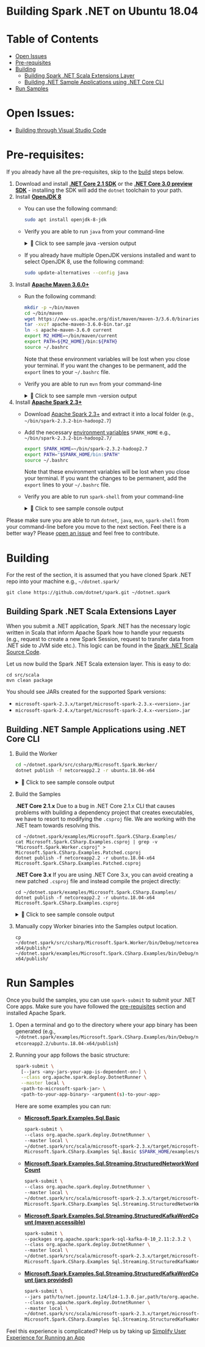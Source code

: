Building Spark .NET on Ubuntu 18.04
==========================

# Table of Contents
- [Open Issues](#open-issues)
- [Pre-requisites](#pre-requisites)
- [Building](#building)
  - [Building Spark .NET Scala Extensions Layer](#building-spark-net-scala-extensions-layer)
  - [Building .NET Sample Applications using .NET Core CLI](#building-net-sample-applications-using-net-core-cli)
- [Run Samples](#run-samples)

# Open Issues:
- [Building through Visual Studio Code]()

# Pre-requisites:

If you already have all the pre-requisites, skip to the [build](ubuntu-instructions.md#building) steps below.

  1. Download and install **[.NET Core 2.1 SDK](https://dotnet.microsoft.com/download/dotnet-core/2.1)** or the **[.NET Core 3.0 preview SDK](https://dotnet.microsoft.com/download/dotnet-core/3.0)** - installing the SDK will add the `dotnet` toolchain to your path.
  2. Install **[OpenJDK 8](https://openjdk.java.net/install/)** 
     - You can use the following command:
       ```bash
       sudo apt install openjdk-8-jdk
       ```
     - Verify you are able to run `java` from your command-line
       <details>
       <summary>&#x1F4D9; Click to see sample java -version output</summary>
       
       ```
       openjdk version "1.8.0_191"
       OpenJDK Runtime Environment (build 1.8.0_191-8u191-b12-2ubuntu0.18.04.1-b12)
       OpenJDK 64-Bit Server VM (build 25.191-b12, mixed mode)
       ```
     - If you already have multiple OpenJDK versions installed and want to select OpenJDK 8, use the following command:
       ```bash
       sudo update-alternatives --config java
       ```
  3. Install **[Apache Maven 3.6.0+](https://maven.apache.org/download.cgi)**
     - Run the following command:
       ```bash
       mkdir -p ~/bin/maven
       cd ~/bin/maven
       wget https://www-us.apache.org/dist/maven/maven-3/3.6.0/binaries/apache-maven-3.6.0-bin.tar.gz
       tar -xvzf apache-maven-3.6.0-bin.tar.gz
       ln -s apache-maven-3.6.0 current
       export M2_HOME=~/bin/maven/current
       export PATH=${M2_HOME}/bin:${PATH}
       source ~/.bashrc
       ```
       
       Note that these environment variables will be lost when you close your terminal. If you want the changes to be permanent, add the `export` lines to your `~/.bashrc` file.
     - Verify you are able to run `mvn` from your command-line
       <details>
       <summary>&#x1F4D9; Click to see sample mvn -version output</summary>
       
       ```
       Apache Maven 3.6.0 (97c98ec64a1fdfee7767ce5ffb20918da4f719f3; 2018-10-24T18:41:47Z)
       Maven home: ~/bin/apache-maven-3.6.0
       Java version: 1.8.0_191, vendor: Oracle Corporation, runtime: /usr/lib/jvm/java-8-openjdk-amd64/jre
       Default locale: en, platform encoding: UTF-8
       OS name: "linux", version: "4.4.0-17763-microsoft", arch: "amd64", family: "unix"
       ```
  4. Install **[Apache Spark 2.3+](https://spark.apache.org/downloads.html)**
     - Download [Apache Spark 2.3+](https://spark.apache.org/downloads.html) and extract it into a local folder (e.g., `~/bin/spark-2.3.2-bin-hadoop2.7`)
     - Add the necessary [environment variables](https://www.java.com/en/download/help/path.xml) `SPARK_HOME` e.g., `~/bin/spark-2.3.2-bin-hadoop2.7/`
       ```bash
       export SPARK_HOME=~/bin/spark-2.3.2-hadoop2.7
       export PATH="$SPARK_HOME/bin:$PATH"
       source ~/.bashrc
       ```
       
       Note that these environment variables will be lost when you close your terminal. If you want the changes to be permanent, add the `export` lines to your `~/.bashrc` file.
     - Verify you are able to run `spark-shell` from your command-line
        <details>
        <summary>&#x1F4D9; Click to see sample console output</summary>
        
        ```
        Welcome to
              ____              __
             / __/__  ___ _____/ /__
            _\ \/ _ \/ _ `/ __/  '_/
           /___/ .__/\_,_/_/ /_/\_\   version 2.3.2
              /_/

        Using Scala version 2.11.8 (Java HotSpot(TM) 64-Bit Server VM, Java 1.8.0_201)
        Type in expressions to have them evaluated.
        Type :help for more information.

        scala> sc
        res0: org.apache.spark.SparkContext = org.apache.spark.SparkContext@6eaa6b0c
        ```
                   
        </details>

Please make sure you are able to run `dotnet`, `java`, `mvn`, `spark-shell` from your command-line before you move to the next section. Feel there is a better way? Please [open an issue](https://github.com/dotnet/spark/issues) and feel free to contribute.

# Building

For the rest of the section, it is assumed that you have cloned Spark .NET repo into your machine e.g., `~/dotnet.spark/`

```
git clone https://github.com/dotnet/spark.git ~/dotnet.spark
```

## Building Spark .NET Scala Extensions Layer

When you submit a .NET application, Spark .NET has the necessary logic written in Scala that inform Apache Spark how to handle your requests (e.g., request to create a new Spark Session, request to transfer data from .NET side to JVM side etc.). This logic can be found in the [Spark .NET Scala Source Code](../../../src/scala).

Let us now build the Spark .NET Scala extension layer. This is easy to do:

```
cd src/scala
mvn clean package 
```
You should see JARs created for the supported Spark versions:
* `microsoft-spark-2.3.x/target/microsoft-spark-2.3.x-<version>.jar`
* `microsoft-spark-2.4.x/target/microsoft-spark-2.4.x-<version>.jar`

## Building .NET Sample Applications using .NET Core CLI

  1. Build the Worker
       ```bash
       cd ~/dotnet.spark/src/csharp/Microsoft.Spark.Worker/
       dotnet publish -f netcoreapp2.2 -r ubuntu.18.04-x64
       ```
       <details>
       <summary>&#x1F4D9; Click to see sample console output</summary>
        
       ```
       user@machine:/home/user/dotnet.spark/src/csharp/Microsoft.Spark.Worker$ dotnet publish -f netcoreapp2.2 -r ubuntu.18.04-x64

       Welcome to .NET Core!
       ---------------------
       Learn more about .NET Core: https://aka.ms/dotnet-docs
       Use 'dotnet --help' to see available commands or visit: https://aka.ms/dotnet-cli-docs

       ...
       output omitted
       ...
       
       Restore completed in 20.09 sec for /home/user/dotnet.spark/src/csharp/Microsoft.Spark/Microsoft.Spark.csproj.
       Installing runtime.linux-x64.Microsoft.NETCore.DotNetAppHost 2.1.9.
       Installing runtime.linux-x64.Microsoft.NETCore.DotNetHostResolver 2.1.9.
       Installing runtime.linux-x64.Microsoft.NETCore.DotNetHostPolicy 2.1.9.
       Installing runtime.linux-x64.Microsoft.NETCore.App 2.1.9.
       Generating MSBuild file /home/user/dotnet.spark/src/csharp/Microsoft.Spark.Worker/obj/Microsoft.Spark.Worker.csproj.nuget.g.props.
       Generating MSBuild file /home/user/dotnet.spark/src/csharp/Microsoft.Spark.Worker/obj/Microsoft.Spark.Worker.csproj.nuget.g.targets.
       Restore completed in 37.09 sec for /home/user/dotnet.spark/src/csharp/Microsoft.Spark.Worker/Microsoft.Spark.Worker.csproj.
       Microsoft.Spark -> /home/user/dotnet.spark/src/csharp/Microsoft.Spark/bin/Debug/netstandard2.0/Microsoft.Spark.dll
       Microsoft.Spark.Worker -> /home/user/dotnet.spark/src/csharp/Microsoft.Spark.Worker/bin/Debug/netcoreapp2.2/ubuntu.18.04-x64/Microsoft.Spark.Worker.dll
       Microsoft.Spark.Worker -> /home/user/dotnet.spark/src/csharp/Microsoft.Spark.Worker/bin/Debug/netcoreapp2.2/ubuntu.18.04-x64/publish/
       ```
       
       </details>
  2. Build the Samples
  
      **.NET Core 2.1.x**
      Due to a bug in .NET Core 2.1.x CLI that causes problems with building a dependency project that creates executables, we have to resort to modifying the `.csproj` file. We are working with the .NET team towards resolving this.
      ```
      cd ~/dotnet.spark/examples/Microsoft.Spark.CSharp.Examples/
      cat Microsoft.Spark.CSharp.Examples.csproj | grep -v "Microsoft.Spark.Worker.csproj" > Microsoft.Spark.CSharp.Examples.Patched.csproj
      dotnet publish -f netcoreapp2.2 -r ubuntu.18.04-x64 Microsoft.Spark.CSharp.Examples.Patched.csproj
      ```
      
      **.NET Core 3.x**
      If you are using .NET Core 3.x, you can avoid creating a new patched `.csproj` file and instead compile the project directly:
      ```
      cd ~/dotnet.spark/examples/Microsoft.Spark.CSharp.Examples/
      dotnet publish -f netcoreapp2.2 -r ubuntu.18.04-x64 Microsoft.Spark.CSharp.Examples.csproj
      ```
      
      <details>
      <summary>&#x1F4D9; Click to see sample console output</summary>
        
      ```
      user@machine:/home/user/dotnet.spark/examples/Microsoft.Spark.CSharp.Examples$ dotnet publish -f netcoreapp2.2 -r ubuntu.18.04-x64 Microsoft.Spark.CSharp.Examples.Patched.csproj
      Microsoft (R) Build Engine version 15.9.20+g88f5fadfbe for .NET Core
      Copyright (C) Microsoft Corporation. All rights reserved.

        Restoring packages for /home/user/dotnet.spark/examples/Microsoft.Spark.CSharp.Examples/Microsoft.Spark.CSharp.Examples.Patched.csproj...
        Restore completed in 53 ms for /home/user/dotnet.spark/src/csharp/Microsoft.Spark/Microsoft.Spark.csproj.
        Generating MSBuild file /home/user/dotnet.spark/examples/Microsoft.Spark.CSharp.Examples/obj/Microsoft.Spark.CSharp.Examples.Patched.csproj.nuget.g.props.
        Generating MSBuild file /home/user/dotnet.spark/examples/Microsoft.Spark.CSharp.Examples/obj/Microsoft.Spark.CSharp.Examples.Patched.csproj.nuget.g.targets.
        Restore completed in 305.72 ms for /home/user/dotnet.spark/examples/Microsoft.Spark.CSharp.Examples/Microsoft.Spark.CSharp.Examples.Patched.csproj.
        Microsoft.Spark -> /home/user/dotnet.spark/src/csharp/Microsoft.Spark/bin/Debug/netstandard2.0/Microsoft.Spark.dll
        Microsoft.Spark.CSharp.Examples.Patched -> /home/user/dotnet.spark/examples/Microsoft.Spark.CSharp.Examples/bin/Debug/netcoreapp2.2/ubuntu.18.04-x64/Microsoft.Spark.CSharp.Examples.dll
        Microsoft.Spark.CSharp.Examples.Patched -> /home/user/dotnet.spark/examples/Microsoft.Spark.CSharp.Examples/bin/Debug/netcoreapp2.2/ubuntu.18.04-x64/publish/       
     ```
     
     </details>
  3. Manually copy Worker binaries into the Samples output location. 
     ```
     cp ~/dotnet.spark/src/csharp/Microsoft.Spark.Worker/bin/Debug/netcoreapp2.2/ubuntu.18.04-x64/publish/* ~/dotnet.spark/examples/Microsoft.Spark.CSharp.Examples/bin/Debug/netcoreapp2.2/ubuntu.18.04-x64/publish/
     ```

# Run Samples

Once you build the samples, you can use `spark-submit` to submit your .NET Core apps. Make sure you have followed the [pre-requisites](#pre-requisites) section and installed Apache Spark.

  1. Open a terminal and go to the directory where your app binary has been generated (e.g., `~/dotnet.spark/examples/Microsoft.Spark.CSharp.Examples/bin/Debug/netcoreapp2.2/ubuntu.18.04-x64/publish`)
  2. Running your app follows the basic structure:
     ```bash
     spark-submit \
       [--jars <any-jars-your-app-is-dependent-on>] \
       --class org.apache.spark.deploy.DotnetRunner \
       --master local \
       <path-to-microsoft-spark-jar> \
       <path-to-your-app-binary> <argument(s)-to-your-app>
     ```

     Here are some examples you can run:
     - **[Microsoft.Spark.Examples.Sql.Basic](../../examples/Microsoft.Spark.CSharp.Examples/Sql/Basic.cs)**
         ```bash
         spark-submit \
         --class org.apache.spark.deploy.DotnetRunner \
         --master local \
         ~/dotnet.spark/src/scala/microsoft-spark-2.3.x/target/microsoft-spark-2.3.x-1.0.0-alpha.jar \
         Microsoft.Spark.CSharp.Examples Sql.Basic $SPARK_HOME/examples/src/main/resources/people.json
         ```
     - **[Microsoft.Spark.Examples.Sql.Streaming.StructuredNetworkWordCount](../../examples/Microsoft.Spark.CSharp.Examples/Sql/Streaming/StructuredNetworkWordCount.cs)**
         ```bash
         spark-submit \
         --class org.apache.spark.deploy.DotnetRunner \
         --master local \
         ~/dotnet.spark/src/scala/microsoft-spark-2.3.x/target/microsoft-spark-2.3.x-1.0.0-alpha.jar \
         Microsoft.Spark.CSharp.Examples Sql.Streaming.StructuredNetworkWordCount localhost 9999
         ```
     - **[Microsoft.Spark.Examples.Sql.Streaming.StructuredKafkaWordCount (maven accessible)](../../examples/Microsoft.Spark.CSharp.Examples/Sql/Streaming/StructuredKafkaWordCount.cs)**
         ```bash
         spark-submit \
         --packages org.apache.spark:spark-sql-kafka-0-10_2.11:2.3.2 \
         --class org.apache.spark.deploy.DotnetRunner \
         --master local \
         ~/dotnet.spark/src/scala/microsoft-spark-2.3.x/target/microsoft-spark-2.3.x-1.0.0-alpha.jar \
         Microsoft.Spark.CSharp.Examples Sql.Streaming.StructuredKafkaWordCount localhost:9092 subscribe test
         ```
     - **[Microsoft.Spark.Examples.Sql.Streaming.StructuredKafkaWordCount (jars provided)](../../examples/Microsoft.Spark.CSharp.Examples/Sql/Streaming/StructuredKafkaWordCount.cs)**
         ```bash
         spark-submit \
         --jars path/to/net.jpountz.lz4/lz4-1.3.0.jar,path/to/org.apache.kafka/kafka-clients-0.10.0.1.jar,path/to/org.apache.spark/spark-sql-kafka-0-10_2.11-2.3.2.jar,`path/to/org.slf4j/slf4j-api-1.7.6.jar,path/to/org.spark-project.spark/unused-1.0.0.jar,path/to/org.xerial.snappy/snappy-java-1.1.2.6.jar \
         --class org.apache.spark.deploy.DotnetRunner \
         --master local \
         ~/dotnet.spark/src/scala/microsoft-spark-2.3.x/target/microsoft-spark-2.3.x-1.0.0-alpha.jar \
         Microsoft.Spark.CSharp.Examples Sql.Streaming.StructuredKafkaWordCount localhost:9092 subscribe test
          ```

Feel this experience is complicated? Help us by taking up [Simplify User Experience for Running an App](https://github.com/dotnet/spark/issues/6)
